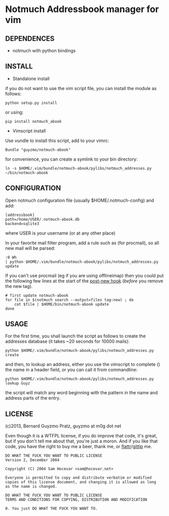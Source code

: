 Notmuch Addressbook manager for vim
===================================

DEPENDENCES
-----------

* notmuch with python bindings

INSTALL
-------

* Standalone install

if you do not want to use the vim script file, you can install the module as follows:

```
python setup.py install
```

or using:

```
pip install notmuch_abook
```

* Vimscript install

Use vundle to install this script, add to your vimrc:

```
Bundle "guyzmo/notmuch-abook"
```

for convenience, you can create a symlink to your bin directory:
```
ln -s $HOME/.vim/bundle/notmuch-abook/pylibs/notmuch_addresses.py ~/bin/notmuch-abook
```

CONFIGURATION
-------------

Open notmuch configuration file (usually $HOME/.notmuch-config) and add:

```
[addressbook]
path=/home/USER/.notmuch-abook.db
backend=sqlite3
```

where USER is your username (or at any other place)

In your favorite mail filter program, add a rule such as (for procmail), so all new mail will be parsed:

```
:0 Wh
| python $HOME/.vim/bundle/notmuch-abook/pylibs/notmuch_addresses.py update
```

If you can't use procmail (eg if you are using offlineimap) then you could put the following few lines at the start of the [post-new hook](http://notmuchmail.org/manpages/notmuch-hooks-5/) (*before* you remove the new tag).

```
# first update notmuch-abook
for file in $(notmuch search --output=files tag:new) ; do
    cat $file | $HOME/bin/notmuch-abook update
done
```

USAGE
-----

For the first time, you shall launch the script as follows to create the addresses database (it takes ~20 seconds for 10000 mails):

```
python $HOME/.vim/bundle/notmuch-abook/pylibs/notmuch_addresses.py create
```

and then, to lookup an address, either you use the vimscript to complete (<c-x><c-u>) the name in a header field,
or you can call it from commandline:

```
python $HOME/.vim/bundle/notmuch-abook/pylibs/notmuch_addresses.py lookup Guyz
```

the script will match any word beginning with the pattern in the name and address parts of the entry.

LICENSE
-------

(c)2013, Bernard Guyzmo Pratz, guyzmo at m0g dot net

Even though it is a WTFPL license, if you do improve that code, it's great, but if you
don't tell me about that, you're just a moron. And if you like that code, you have the
right to buy me a beer, thank me, or [flattr](http://flattr.com/profile/guyzmo)/[gittip](http://gittip.com/guyzmo) me.

```
DO WHAT THE FUCK YOU WANT TO PUBLIC LICENSE 
Version 2, December 2004 

Copyright (C) 2004 Sam Hocevar <sam@hocevar.net> 

Everyone is permitted to copy and distribute verbatim or modified 
copies of this license document, and changing it is allowed as long 
as the name is changed. 

DO WHAT THE FUCK YOU WANT TO PUBLIC LICENSE 
TERMS AND CONDITIONS FOR COPYING, DISTRIBUTION AND MODIFICATION 

0. You just DO WHAT THE FUCK YOU WANT TO.
```

